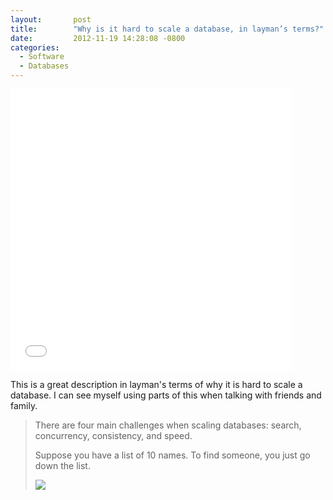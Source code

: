 ```yaml
---
layout:       post
title:        "Why is it hard to scale a database, in layman’s terms?"
date:         2012-11-19 14:28:08 -0800
categories:
  - Software
  - Databases
---
```


<iframe class="embedly-embed" src="//cdn.embedly.com/widgets/media.html?url=https%3A%2F%2Fwww.quora.com%2FWhy-is-it-hard-to-scale-a-database-in-layman%25E2%2580%2599s-terms%2Fanswer%2FPaul-King-2%3Fsrid%3Die4%26st%3Dns%26buffer_share%3Db0793%26utm_source%3Dbuffer&src=https%3A%2F%2Fwww.quora.com%2Fwidgets%2Fembed_iframe%3Fpath%3D%2FWhy-is-it-hard-to-scale-a-database-in-layman%25E2%2580%2599s-terms%2Fanswer%2FPaul-King-2&type=text%2Fhtml&key=d815972c91e546edb5d2d02e509f8b1c&schema=quora" width="450" height="450" scrolling="no" frameborder="0" allowfullscreen></iframe>

This is a great description in layman's terms of why it is hard to scale a database. I can see myself using parts of this when talking with friends and family.

 > There are four main challenges when scaling databases: search, concurrency, consistency, and speed.
 > 
 >  
 > 
 > Suppose you have a list of 10 names. To find someone, you just go down the list.
 > 
 >   ![](/attachments/d6352d24bb54fe4a5d1926476dd10aff/image.png)  

